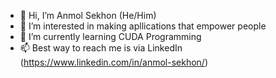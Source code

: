 - 👋 Hi, I’m Anmol Sekhon (He/Him)
- 👀 I’m interested in making apllications that empower people
- 🌱 I’m currently learning CUDA Programming
- 📫 Best way to reach me is via LinkedIn (https://www.linkedin.com/in/anmol-sekhon/)

<!---
anmolsekhon590/anmolsekhon590 is a ✨ special ✨ repository because its `README.md` (this file) appears on your GitHub profile.
You can click the Preview link to take a look at your changes.
--->

